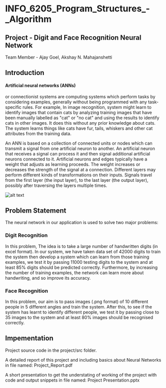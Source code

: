# INFO_6205_Program_Structures_-_Algorithm
## Project - Digit and Face Recognition Neural Network

Team Member - Ajay Goel, Akshay N. Mahajanshetti

## Introduction
#### Artificial neural networks (ANNs) 
or connectionist systems are computing systems which perform tasks by
considering examples, generally without being programmed with any task-specific rules.
For example, In image recognition, system might learn to identify images that contain cats by analyzing training
images that have been manually labelled as "cat" or "no cat" and using the results to identify cats in other images.
It does this without any prior knowledge about cats. The system learns things like cats have fur, tails, whiskers
and other cat attributes from the training data.

An ANN is based on a collection of connected units or nodes which can transmit a signal from one artificial
neuron to another. An artificial neuron that receives a signal can process it and then signal additional artificial
neurons connected to it. Artificial neurons and edges typically have a weight that adjusts as learning proceeds.
The weight increases or decreases the strength of the signal at a connection. Different layers may perform
different kinds of transformations on their inputs. Signals travel from the first layer (the input layer), to the last
layer (the output layer), possibly after traversing the layers multiple times.

![alt text](https://github.com/Ajay-Goel/INFO_6205_Program_Structures_-_Algorithm/tree/FinalProject/Face_Digit_Recognition_Project/Media)

## Problem Statement
The neural network in our application is used to solve two major problems:
### Digit Recognition
In this problem, The idea is to take a large number of handwritten digits (in excel format). In our
system, we have taken data set of 42000 digits to train the system then develop a system which can
learn from those training examples, we test it by passing 11000 testing digits to the system and at least
85% digits should be predicted correctly.
Furthermore, by increasing the number of training examples, the network can learn more about
handwriting, and so improve its accuracy.

### Face Recognition
In this problem, our aim is to pass images (.png format) of 10 different people in 5 different angles
and train the system. After this, to see if the system has learnt to identify different
people, we test it by passing close to 35 images to the system and at least 80%
images should be recognised correctly.

## Impementation

Project source code in the project/src folder.

A detailed report of this project and including basics about Neural Networks in file named: Project_Report.pdf

A short presentation to get the understating of working of the project with code and output snippets in file named: Project Presentation.pptx
